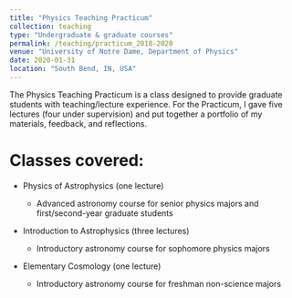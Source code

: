 ```yaml
---
title: "Physics Teaching Practicum"
collection: teaching
type: "Undergraduate & graduate courses"
permalink: /teaching/practicum_2018-2020
venue: "University of Notre Dame, Department of Physics"
date: 2020-01-31
location: "South Bend, IN, USA"
---
```


The Physics Teaching Practicum is a class designed to provide graduate students with teaching/lecture experience. For the Practicum, I gave five lectures (four under supervision) and put together a portfolio of my materials, feedback, and reflections.

Classes covered:
======
* Physics of Astrophysics (one lecture)
  * Advanced astronomy course for senior physics majors and first/second-year graduate students

* Introduction to Astrophysics (three lectures)
  * Introductory astronomy course for sophomore physics majors

* Elementary Cosmology (one lecture)
  * Introductory astronomy course for freshman non-science majors
